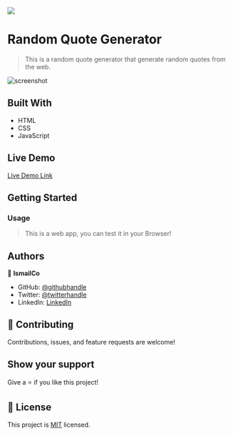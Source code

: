 ![](https://img.shields.io/badge/Microverse-blueviolet)

# Random Quote Generator

> This is a random quote generator that generate random quotes from the web.

![screenshot](./app_screenshot.png)

## Built With

- HTML
- CSS
- JavaScript

## Live Demo

[Live Demo Link](https://livedemo.com)


## Getting Started

### Usage

> This is a web app, you can test it in your Browser!


## Authors

👤 **IsmailCo**

- GitHub: [@githubhandle](https://github.com/ismailco)
- Twitter: [@twitterhandle](https://twitter.com/ismailcourr)
- LinkedIn: [LinkedIn](https://linkedin.com/in/ismailcourr)

## 🤝 Contributing

Contributions, issues, and feature requests are welcome!

## Show your support

Give a ⭐️ if you like this project!

## 📝 License

This project is [MIT](./MIT.md) licensed.
